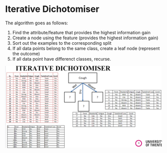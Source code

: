 # Iterative Dichotomiser

The algorithm goes as follows:
1. Find the attribute/feature that provides the highest information gain
2. Create a node using the feature (provides the highest information gain)
3. Sort out the examples to the corresponding split
4. If all data points belong to the same class, create a leaf node (represent the outcome)
5. If all data point have differenct classes, recurse.  


![iterativeDichotomiser](../../img/IterativeDichotomiser.png)